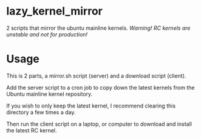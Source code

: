 # lazy_kernel_mirror
2 scripts that mirror the ubuntu mainline kernels.
*Warning! RC kernels are unstable and not for production!*

# Usage
This is 2 parts, a mirror.sh script (server) and a download script (client).

Add the server script to a cron job to copy down the latest kernels from the Ubuntu mainline kernel repository.

If you wish to only keep the latest kernel, I recommend clearing this directory a few times a day.

Then run the client script on a laptop, or computer to download and install the latest RC kernel.
